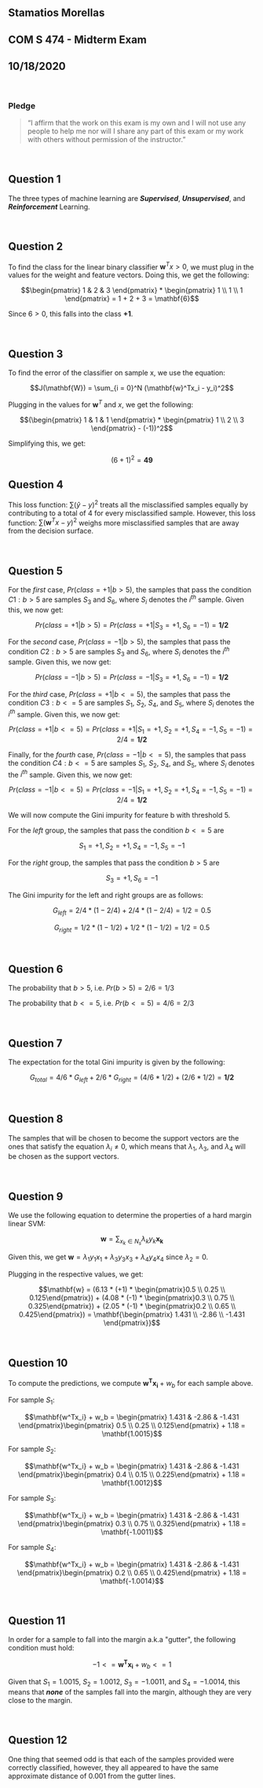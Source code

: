 ## Stamatios Morellas
## COM S 474 - Midterm Exam
## 10/18/2020 

<br>

### Pledge

> “I affirm that the work on this exam is my own and I will not use any people to help me nor will I share any part of this exam or my work with others without permission of the instructor.”

<br>

## Question 1

The three types of machine learning are ***Supervised***, ***Unsupervised***, and ***Reinforcement*** Learning.

<br>

## Question 2

To find the class for the linear binary classifier $\mathbf{w}^Tx > 0$, we must plug in the values for the weight and feature vectors. Doing this, we get the following:

$$\begin{pmatrix} 1 & 2 & 3 \end{pmatrix} * \begin{pmatrix} 1 \\ 1 \\ 1 \end{pmatrix} = 1 + 2 + 3 = \mathbf{6}$$

Since $6 > 0$, this falls into the class $\mathbf{+1}$.

<br> 

## Question 3

To find the error of the classifier on sample x, we use the equation: 

$$J(\mathbf{W}) = \sum_{i = 0}^N (\mathbf{w}^Tx_i - y_i)^2$$

Plugging in the values for $\mathbf{w}^T$ and $x$, we get the following:

$$(\begin{pmatrix} 1 & 1 & 1 \end{pmatrix} * \begin{pmatrix} 1 \\ 2 \\ 3 \end{pmatrix} - (-1))^2$$

Simplifying this, we get:

$$(6 + 1)^2 = \mathbf{49}$$

## Question 4

This loss function: $\sum (\hat{y}-y)^2$ treats all the misclassified samples equally by contributing to a total of 4 for every misclassified sample. However, this loss function: $\sum (\mathbf{w}^Tx - y)^2$ weighs more misclassified samples that are away from the decision surface. 

<br>

## Question 5

For the *first* case, $Pr(class = +1|b > 5)$, the samples that pass the condition $C1: b > 5$ are samples $S_3$ and $S_6$, where $S_i$ denotes the $i^{th}$ sample. Given this, we now get:

$$Pr(class = +1| b > 5) = Pr(class = +1|S_3 = +1, S_6 = -1) = \mathbf{1/2}$$

For the *second* case, $Pr(class = -1|b > 5)$, the samples that pass the condition $C2: b > 5$ are samples $S_3$ and $S_6$, where $S_i$ denotes the $i^{th}$ sample. Given this, we now get:

$$Pr(class = -1| b > 5) = Pr(class = -1|S_3 = +1, S_6 = -1) = \mathbf{1/2}$$

For the *third* case, $Pr(class = +1|b <= 5)$, the samples that pass the condition $C3: b <= 5$ are samples $S_1$, $S_2$, $S_4$, and $S_5$, where $S_i$ denotes the $i^{th}$ sample. Given this, we now get:

$$Pr(class = +1| b <= 5) = Pr(class = +1|S_1 = +1, S_2 = +1, S_4 = -1, S_5 = -1) = 2/4 = \mathbf{1/2}$$

Finally, for the *fourth* case, $Pr(class = -1|b <= 5)$, the samples that pass the condition $C4: b <= 5$ are samples $S_1$, $S_2$, $S_4$, and $S_5$, where $S_i$ denotes the $i^{th}$ sample. Given this, we now get:

$$Pr(class = -1| b <= 5) = Pr(class = -1|S_1 = +1, S_2 = +1, S_4 = -1, S_5 = -1) = 2/4 = \mathbf{1/2}$$

We will now compute the Gini impurity for feature b with threshold 5. 

For the *left* group, the samples that pass the condition $b <= 5$ are

$$S_1 = +1, S_2 = +1, S_4 = -1, S_5 = -1$$

For the *right* group, the samples that pass the condition $b > 5$ are

$$S_3 = +1, S_6 = -1$$

The Gini impurity for the left and right groups are as follows:

$$G_{left} = 2/4 * (1 - 2/4) + 2/4 * (1 - 2/4) = 1/2 = 0.5$$

$$G_{right} = 1/2 * (1 - 1/2) + 1/2 * (1 - 1/2) = 1/2 = 0.5$$

<br>

## Question 6

The probability that $b > 5$, i.e. $Pr(b > 5) = 2/6 = 1/3$

The probability that $b <= 5$, i.e. $Pr(b <= 5) = 4/6 = 2/3$

<br>

## Question 7

The expectation for the total Gini impurity is given by the following:

$$G_{total} = 4/6 * G_{left} + 2/6 * G_{right} = (4/6 * 1/2) + (2/6 * 1/2) = \mathbf{1/2}$$

<br>

## Question 8

The samples that will be chosen to become the support vectors are the ones that satisfy the equation $\lambda_i \ne 0$, which means that $\lambda_1$, $\lambda_3$, and $\lambda_4$ will be chosen as the support vectors.

<br>

## Question 9

We use the following equation to determine the properties of a hard margin linear SVM:

$$\mathbf{w} = \sum_{x_k \in N_s} \lambda_k y_k \mathbf{x_k}$$

Given this, we get $\mathbf{w} = \lambda_1 y_1 x_1 + \lambda_3 y_3 x_3 + \lambda_4 y_4 x_4$ since $\lambda_2 = 0$.

Plugging in the respective values, we get:

$$\mathbf{w} = (6.13 * (+1) * \begin{pmatrix}0.5 \\ 0.25 \\ 0.125\end{pmatrix}) + (4.08 * (-1) * \begin{pmatrix}0.3 \\ 0.75 \\ 0.325\end{pmatrix}) + (2.05 * (-1) * \begin{pmatrix}0.2 \\ 0.65 \\ 0.425\end{pmatrix}) = \mathbf{\begin{pmatrix} 1.431 \\ -2.86 \\ -1.431 \end{pmatrix}}$$

<br>

## Question 10

To compute the predictions, we compute $\mathbf{w^Tx_i} + w_b$ for each sample above.

For sample $S_1$: 

$$\mathbf{w^Tx_i} + w_b = \begin{pmatrix} 1.431 & -2.86 & -1.431 \end{pmatrix}\begin{pmatrix} 0.5 \\ 0.25 \\ 0.125\end{pmatrix} + 1.18 = \mathbf{1.0015}$$

For sample $S_2$:

$$\mathbf{w^Tx_i} + w_b = \begin{pmatrix} 1.431 & -2.86 & -1.431 \end{pmatrix}\begin{pmatrix} 0.4 \\ 0.15 \\ 0.225\end{pmatrix} + 1.18 = \mathbf{1.0012}$$

For sample $S_3$:

$$\mathbf{w^Tx_i} + w_b = \begin{pmatrix} 1.431 & -2.86 & -1.431 \end{pmatrix}\begin{pmatrix} 0.3 \\ 0.75 \\ 0.325\end{pmatrix} + 1.18 = \mathbf{-1.0011}$$

For sample $S_4$: 

$$\mathbf{w^Tx_i} + w_b = \begin{pmatrix} 1.431 & -2.86 & -1.431 \end{pmatrix}\begin{pmatrix} 0.2 \\ 0.65 \\ 0.425\end{pmatrix} + 1.18 = \mathbf{-1.0014}$$

<br>

## Question 11

In order for a sample to fall into the margin a.k.a "gutter", the following condition must hold:

$$-1 <= \mathbf{w^Tx_i} + w_b <= 1$$

Given that $S_1 = 1.0015$, $S_2 = 1.0012$, $S_3 = -1.0011$, and $S_4 = -1.0014$, this means that ***none*** of the samples fall into the margin, although they are very close to the margin.

<br>

## Question 12

One thing that seemed odd is that each of the samples provided were correctly classified, however, they all appeared to have the same approximate distance of $0.001$ from the gutter lines.

<br>